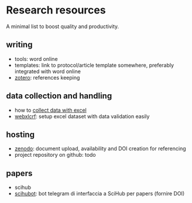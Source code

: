 # Research resources
A minimal list to boost quality and productivity.

## writing
- tools: word online
- templates: link to protocol/article template somewhere, preferably 
  integrated with word online
- [zotero](https://zotero.org/): references keeping 

## data collection and handling
- how to [collect data with excel](https://doi.org/10.5281/zenodo.7784704)
- [webxlcrf](https://share.streamlit.io/lbraglia/webxlcrf/main): setup
  excel dataset with data validation easily

## hosting
- [zenodo](https://zenodo.org/): document upload, availability and DOI
  creation for referencing
- project repository on github: todo

## papers
- scihub
- [scihubot](telegram.me/scihubot): bot telegram di interfaccia a
  SciHub per papers (fornire DOI)
